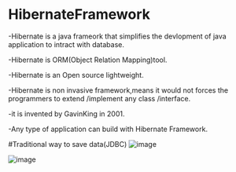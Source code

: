 # HibernateFramework

-Hibernate is a java frameork that simplifies the devlopment of java application to intract with database.

-Hibernate is ORM(Object Relation Mapping)tool.

-Hibernate is an Open source lightweight.

-Hibernate is non invasive framework,means it would not forces the programmers to extend /implement any class /interface.

-it is invented by GavinKing in 2001.

-Any type of application can build with Hibernate Framework.


#Traditional way to save data(JDBC)
![image](https://github.com/Nishita-Maheshwari/HibernateFramework/assets/47790697/aecb227a-da27-48e9-b29a-d98e68a6f2b9)





![image](https://github.com/Nishita-Maheshwari/HibernateFramework/assets/47790697/04fda71e-a7fa-4932-aa16-e5845c00f870)


